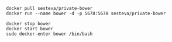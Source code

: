 

	docker pull sesteva/private-bower
	docker run --name bower -d -p 5678:5678 sesteva/private-bower
	
	docker stop bower
	docker start bower
	sudo docker-enter bower /bin/bash

